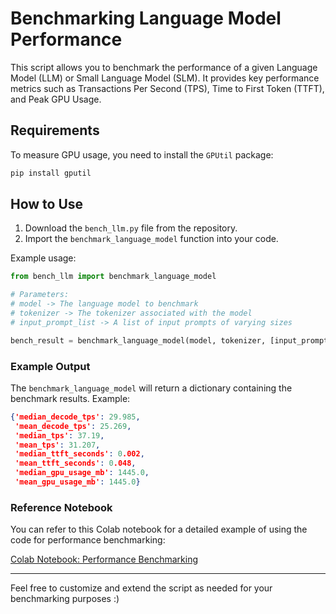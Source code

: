 # Benchmarking Language Model Performance

This script allows you to benchmark the performance of a given Language Model (LLM) or Small Language Model (SLM). It provides key performance metrics such as Transactions Per Second (TPS), Time to First Token (TTFT), and Peak GPU Usage.

## Requirements

To measure GPU usage, you need to install the `GPUtil` package:
```bash
pip install gputil
```

## How to Use

1. Download the `bench_llm.py` file from the repository.
2. Import the `benchmark_language_model` function into your code.

Example usage:
```python
from bench_llm import benchmark_language_model

# Parameters:
# model -> The language model to benchmark
# tokenizer -> The tokenizer associated with the model
# input_prompt_list -> A list of input prompts of varying sizes

bench_result = benchmark_language_model(model, tokenizer, [input_prompt])
```

### Example Output

The `benchmark_language_model` will return a dictionary containing the benchmark results. Example:
```json
{'median_decode_tps': 29.985,
 'mean_decode_tps': 25.269,
 'median_tps': 37.19,
 'mean_tps': 31.207,
 'median_ttft_seconds': 0.002,
 'mean_ttft_seconds': 0.048,
 'median_gpu_usage_mb': 1445.0,
 'mean_gpu_usage_mb': 1445.0}
```

### Reference Notebook

You can refer to this Colab notebook for a detailed example of using the code for performance benchmarking:

[Colab Notebook: Performance Benchmarking](https://colab.research.google.com/drive/1OTf3v3kJepj7j_XwIQDrNTdKjxbbR1V-?usp=sharing)

---

Feel free to customize and extend the script as needed for your benchmarking purposes :)
